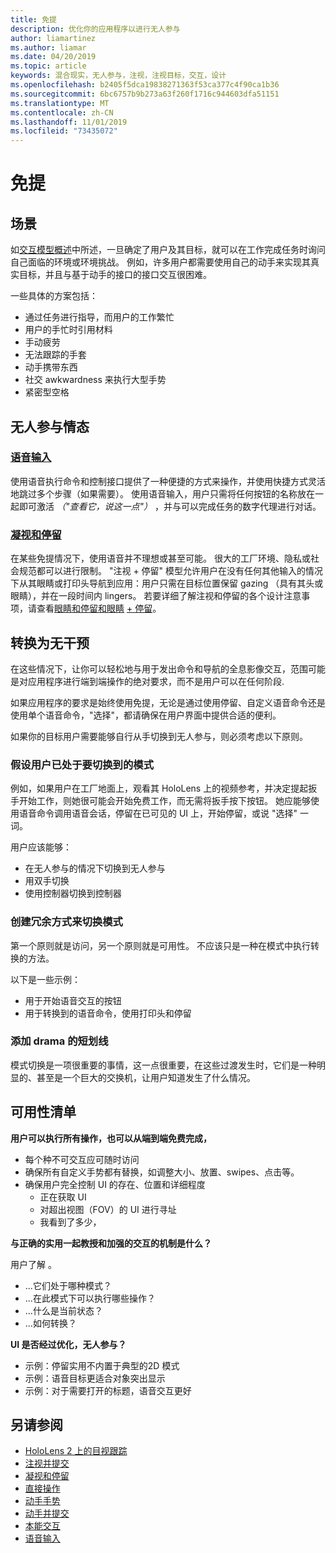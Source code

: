 ```yaml
---
title: 免提
description: 优化你的应用程序以进行无人参与
author: liamartinez
ms.author: liamar
ms.date: 04/20/2019
ms.topic: article
keywords: 混合现实，无人参与，注视，注视目标，交互，设计
ms.openlocfilehash: b2405f5dca19838271363f53ca377c4f90ca1b36
ms.sourcegitcommit: 6bc6757b9b273a63f260f1716c944603dfa51151
ms.translationtype: MT
ms.contentlocale: zh-CN
ms.lasthandoff: 11/01/2019
ms.locfileid: "73435072"
---
```

# <a name="hands-free"></a>免提

## <a name="scenarios"></a>场景

如[交互模型概述](interaction-fundamentals.md)中所述，一旦确定了用户及其目标，就可以在工作完成任务时询问自己面临的环境或环境挑战。 例如，许多用户都需要使用自己的动手来实现其真实目标，并且与基于动手的接口的接口交互很困难。 

一些具体的方案包括： 
* 通过任务进行指导，而用户的工作繁忙
* 用户的手忙时引用材料
* 手动疲劳
* 无法跟踪的手套
* 动手携带东西
* 社交 awkwardness 来执行大型手势
* 紧密型空格


## <a name="hands-free-modalities"></a>无人参与情态

### <a name="voice-inputvoice-inputmd"></a>[语音输入](voice-input.md)

使用语音执行命令和控制接口提供了一种便捷的方式来操作，并使用快捷方式灵活地跳过多个步骤（如果需要）。 使用语音输入，用户只需将任何按钮的名称放在一起即可激活 _（"查看它，说这一点"）_ ，并与可以完成任务的数字代理进行对话。


### <a name="gaze-and-dwellgaze-and-dwellmd"></a>[凝视和停留](gaze-and-dwell.md)

在某些免提情况下，使用语音并不理想或甚至可能。 很大的工厂环境、隐私或社会规范都可以进行限制。 "注视 + 停留" 模型允许用户在没有任何其他输入的情况下从其眼睛或打印头导航到应用：用户只需在目标位置保留 gazing （具有其头或眼睛），并在一段时间内 lingers。 若要详细了解注视和停留的各个设计注意事项，请查看[眼睛和停留和眼睛](gaze-and-dwell-eyes.md) [+ 停留](gaze-and-dwell-head.md)。


## <a name="transitioning-in-and-out-of-hands-free"></a>转换为无干预

在这些情况下，让你可以轻松地与用于发出命令和导航的全息影像交互，范围可能是对应用程序进行端到端操作的绝对要求，而不是用户可以在任何阶段. 

如果应用程序的要求是始终使用免提，无论是通过使用停留、自定义语音命令还是使用单个语音命令，"选择"，都请确保在用户界面中提供合适的便利。 

如果你的目标用户需要能够自行从手切换到无人参与，则必须考虑以下原则。

### <a name="assume-the-user-is-already-in-the-mode-that-they-want-to-switch-to"></a>假设用户已处于要切换到的模式
例如，如果用户在工厂地面上，观看其 HoloLens 上的视频参考，并决定提起扳手开始工作，则她很可能会开始免费工作，而无需将扳手按下按钮。 她应能够使用语音命令调用语音会话，停留在已可见的 UI 上，开始停留，或说 "选择" 一词。

用户应该能够： 
* 在无人参与的情况下切换到无人参与
* 用双手切换
* 使用控制器切换到控制器 

### <a name="create-redundant-ways-to-switch-modes"></a>创建冗余方式来切换模式
第一个原则就是访问，另一个原则就是可用性。 不应该只是一种在模式中执行转换的方法。 

以下是一些示例： 
* 用于开始语音交互的按钮
* 用于转换到的语音命令，使用打印头和停留

### <a name="add-a-dash-of-drama"></a>添加 drama 的短划线
模式切换是一项很重要的事情，这一点很重要，在这些过渡发生时，它们是一种明显的、甚至是一个巨大的交换机，让用户知道发生了什么情况。 


## <a name="usability-checklist"></a>可用性清单

**用户可以执行所有操作，也可以从端到端免费完成，**
* 每个种不可交互应可随时访问
* 确保所有自定义手势都有替换，如调整大小、放置、swipes、点击等。
* 确保用户完全控制 UI 的存在、位置和详细程度
    * 正在获取 UI
    * 对超出视图（FOV）的 UI 进行寻址
    * 我看到了多少，

**与正确的实用一起教授和加强的交互的机制是什么？**

用户了解 。
* ...它们处于哪种模式？
* ...在此模式下可以执行哪些操作？
* ...什么是当前状态？
* ...如何转换？
    
**UI 是否经过优化，无人参与？**   

* 示例：停留实用不内置于典型的2D 模式
* 示例：语音目标更适合对象突出显示
* 示例：对于需要打开的标题，语音交互更好


## <a name="see-also"></a>另请参阅
* [HoloLens 2 上的目视跟踪](eye-tracking.md)
* [注视并提交](gaze-and-commit.md)
* [凝视和停留](gaze-and-dwell.md)
* [直接操作](direct-manipulation.md)
* [动手手势](gaze-and-commit.md#composite-gestures)
* [动手并提交](point-and-commit.md)
* [本能交互](interaction-fundamentals.md)
* [语音输入](voice-input.md)
